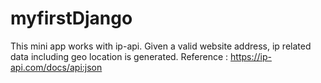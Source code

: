 # myfirstDjango
This mini app works with ip-api. 
Given a valid website address, ip related data including geo location is generated.
Reference : https://ip-api.com/docs/api:json
